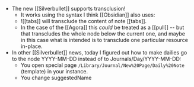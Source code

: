 - The new [[Silverbullet]] supports transclusion!
  - It works using the syntax I think [[Obsidian]] also uses:
  - ![[tabs]] will transclude the content of note [[tabs]].
  - In the case of the [[Agora]] this *could* be treated as a [[pull]] -- but that transcludes the whole node below the current one, and maybe in this case what is intended is to transclude one particular resource in-place.
- In other [[Silverbullet]] news, today I figured out how to make dailies go to the node YYYY-MM-DD instead of to Journals/Day/YYYY-MM-DD:
  - You open special page `/Library/Journal/New%20Page/Daily%20Note` (template) in your instance.
  - You change suggestedName
   